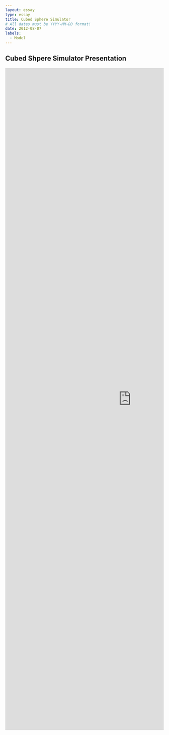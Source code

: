 ```yaml
---
layout: essay
type: essay
title: Cubed Sphere Simulator
# All dates must be YYYY-MM-DD format!
date: 2012-08-07
labels:
  - Model
---
```


## **Cubed Shpere Simulator Presentation**
<div style="margin-top: 10px; " class="ui center aligned grid">
    <div class="middle aligned column">
        <embed src="https://Li-JJ.github.io/images/cubed_sphere.pdf" width="800px" height="2100px" />
    </div>
</div>

